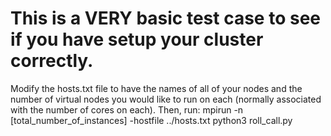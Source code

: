 # This is a VERY basic test case to see if you have setup your cluster correctly.

Modify the hosts.txt file to have the names of all of your nodes and the number of virtual nodes you would like to run on each (normally associated with the number of cores on each).
Then, run:
    mpirun -n [total_number_of_instances] -hostfile ../hosts.txt python3 roll_call.py
